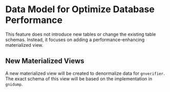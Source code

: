 # Data Model for Optimize Database Performance

This feature does not introduce new tables or change the existing table schemas. Instead, it focuses on adding a performance-enhancing materialized view.

## New Materialized Views

A new materialized view will be created to denormalize data for `gnverifier`. The exact schema of this view will be based on the implementation in `gnidump`.